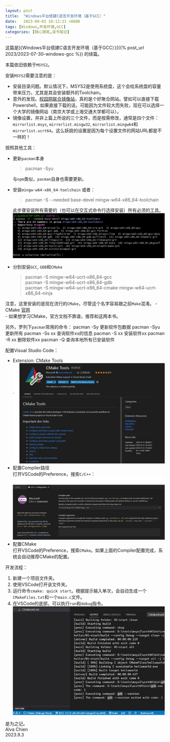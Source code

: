 ```yaml
---
layout: post
title:  "Windows平台搭建C语言开发环境（基于GCC）"
date:   2023-09-03 10:12:21 +0800
tags: [Windows,开发环境,GCC]
categories: [随心随笔,读书笔记]
---
```


这篇是[《Windows平台搭建C语言开发环境（基于GCC）》]({% post_url 2023/2023-07-30-windows-gcc %}) 的续篇。

本篇依旧依赖于`MSYS2`。

安装`MSYS2`需要注意的是：     
- 安装目录问题。默认情况下，MSYS2是使用系统盘，这个会给系统盘的容量带来压力，尤其是其会安装额外的Toolchain。    
- 意外的发现。[校园网联合镜像站](https://mirrors.cernet.edu.cn/)，真的是个好聚合网站。譬如可以直接下载Powershell，如果直接下载的话，可能因为文件较大而失败，现在可以选择一个大学的镜像网站（南京大学或上海交通大学都可以）。     
- 镜像设置，并非上篇上所说的三个文件，而是按需修改，通常是四个文件：`mirrorlist.msys`, `mirrorlist.mingw32`, `mirrorlist.mingw64`和`mirrorlist.ucrt64`。这么妖娆的设置是因为每个设置文件的网站URL都是不一样的！    

按照其他工具：    
- 更新`pacman`本身    
    > pacman -Syu    

    与`npm`类似，`pacman`自身也需要更新。

- 安装`mingw-w64-x86_64-toolchain` 或者：
    > pacman -S --needed base-devel mingw-w64-x86_64-toolchain    

    此步骤安装所有需要的（也可以在交互式命令行选择安装）所有必须的工具。    
    ![Toolchain](/assets/uploads/2023/09/2023-09-03-01.jpg)     


- 分别安装`GCC`, `GDB`和`CMake`
    > pacman -S mingw-w64-ucrt-x86_64-gcc   
    > pacman -S mingw-w64-ucrt-x86_64-gdb    
    > pacman -S mingw-w64-ucrt-x86_64-cmake mingw-w64-ucrt-x86_64-ninja   

注意，这里安装的是现在流行的`CMake`，尽管这个名字容易跟之前`Make`混淆。
    - CMake [官网](https://cmake.org/)     
    - 如果想学习CMake，官方文档不靠谱，推荐[<CMake Cook Book>](https://www.bookstack.cn/read/CMake-Cookbook/README.md)和[<Modern CMake for Cpp>](https://github.com/xiaoweiChen/Modern-CMake-for-Cpp/releases)这两本书。   

另外，罗列下`pacman`常用的命令：
    pacman -Sy 更新软件包数据 
    pacman -Syu 更新所有 
    pacman -Ss xx 查询软件xx的信息 
    pacman -S xx 安装软件xx
    pacman -R xx 删除软件xx
    pacman -Q 查询本地所有已安装软件

配置Visual Studio Code：    
- Extension: CMake Tools     
    ![CMake Tools](/assets/uploads/2023/09/2023-09-03-02.jpg)     
- 配置Compiler路径    
    打开VSCode的Preference，搜索`C/C++`：    
    ![Compiler](/assets/uploads/2023/09/2023-09-03-03.jpg)     
- 配置CMake   
    打开VSCode的Preference，搜索`CMake`。如果上面的Compiler配置完成，系统会自动推荐CMake的配置。    

开发流程：
1. 新建一个项目文件夹。
2. 使用VSCode打开该文件夹。
3. 运行命令`cmake: quick start`。根据提示输入单次，会自动生成一个`CMakeFiles.txt`和一个`main.c`文件。   
4. 在VSCode的底部，可以执行`run`和`debug`指令。    
![Run](/assets/uploads/2023/09/2023-09-03-04.jpg)     

是为之记。   
Alva Chien    
2023.9.3   
